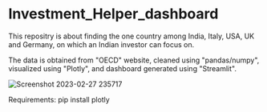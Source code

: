 # Investment_Helper_dashboard
This repositry is about finding the one country among India, Italy, USA, UK and Germany, on which an Indian investor can focus on. 

The data is obtained from "OECD" website, cleaned using "pandas/numpy", visualized using "Plotly", and dashboard generated using "Streamlit". 


![Screenshot 2023-02-27 235717](https://user-images.githubusercontent.com/109976932/221651355-40f52693-a603-40d7-a616-eb4507384067.png)


Requirements:
pip install plotly
